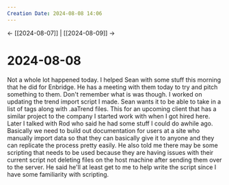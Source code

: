 ```yaml
---
Creation Date: 2024-08-08 14:06
---
```


<- [[2024-08-07]] | [[2024-08-09]]  ->

# 2024-08-08
Not a whole lot happened today. I helped Sean with some stuff this morning that he did for Enbridge. He has a meeting with them today to try and pitch something to them. Don't remember what is was though. I worked on updating the trend import script I made. Sean wants it to be able to take in a list of tags along with .aaTrend files. This for an upcoming client that has a similar project to the company I started work with when I got hired here. Later I talked with Rod who said he had some stuff I could do awhile ago. Basically we need to build out documentation for users at a site who manually import data so that they can basically give it to anyone and they can replicate the process pretty easily. He also told me there may be some scripting that needs to be used because they are having issues with their current script not deleting files on the host machine after sending them over to the server. He said he'll at least get to me to help write the script since I have some familiarity with scripting. 